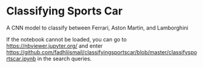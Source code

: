 # Classifying Sports Car
A CNN model to classify between Ferrari, Aston Martin, and Lamborghini

If the notebook cannot be loaded, you can go to https://nbviewer.jupyter.org/ and enter https://github.com/fadhliismail/classifyingsportscar/blob/master/classifysportscar.ipynb in the search queries.
